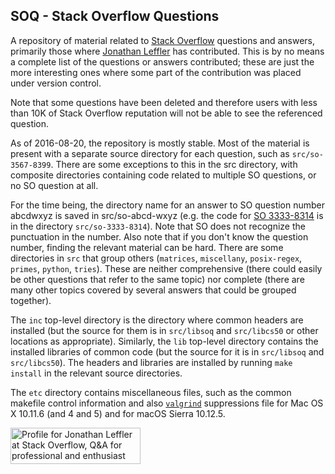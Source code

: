SOQ - Stack Overflow Questions
------------------------------

A repository of material related to [Stack
Overflow](http://stackoverflow.com/) questions and answers, primarily
those where [Jonathan
Leffler](http://stackoverflow.com/users/15168/jonathan-leffler) has
contributed.
This is by no means a complete list of the questions or answers
contributed; these are just the more interesting ones where some part of
the contribution was placed under version control.

Note that some questions have been deleted and therefore users with less
than 10K of Stack Overflow reputation will not be able to see the
referenced question.

As of 2016-08-20, the repository is mostly stable.
Most of the material is present with a separate source directory for each
question, such as `src/so-3567-8399`.
There are some exceptions to this in the src directory, with composite
directories containing code related to multiple SO questions, or no SO
question at all.

For the time being, the directory name for an answer to SO question
number abcdwxyz is saved in src/so-abcd-wxyz (e.g. the code for [SO
3333-8314](http://stackoverflow.com/q/33338314) is in the directory
`src/so-3333-8314`).
Note that SO does not recognize the punctuation in the number.
Also note that if you don't know the question number, finding the
relevant material can be hard.
There are some directories in `src` that group others (`matrices`,
`miscellany`, `posix-regex`, `primes`, `python`, `tries`).
These are neither comprehensive (there could easily be other questions
that refer to the same topic) nor complete (there are many other topics
covered by several answers that could be grouped together).

The `inc` top-level directory is the directory where common headers are
installed (but the source for them is in `src/libsoq` and `src/libcs50`
or other locations as appropriate).
Similarly, the `lib` top-level directory contains the installed
libraries of common code (but the source for it is in `src/libsoq` and
`src/libcs50`).
The headers and libraries are installed by running `make install` in the
relevant source directories.

The `etc` directory contains miscellaneous files, such as the common
makefile control information and also [`valgrind`](http://valgrind.org/)
suppressions file for Mac OS X 10.11.6 (and 4 and 5) and for macOS
Sierra 10.12.5.

<a href="http://stackoverflow.com/users/15168/jonathan-leffler">
<img src="http://stackoverflow.com/users/flair/15168.png" width="208" height="58" alt="Profile for Jonathan Leffler at Stack Overflow, Q&amp;A for professional and enthusiast programmers" title="Profile for Jonathan Leffler at Stack Overflow, Q&amp;A for professional and enthusiast programmers">
</a>
